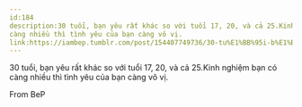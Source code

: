 ```yaml
---
id:184
description:30 tuổi, bạn yêu rất khác so với tuổi 17, 20, và cả 25.Kinh nghiệm bạn có
càng nhiều thì tình yêu của bạn càng vô vị.
link:https://iambep.tumblr.com/post/154407749736/30-tu%E1%BB%95i-b%E1%BA%A1n-y%C3%AAu-r%E1%BA%A5t-kh%C3%A1c-so-v%E1%BB%9Bi-tu%E1%BB%95i-17-20-v%C3%A0
---
```


30 tuổi, bạn yêu rất khác so với tuổi 17, 20, và cả 25.Kinh nghiệm bạn có
càng nhiều thì tình yêu của bạn càng vô vị.

From BeP